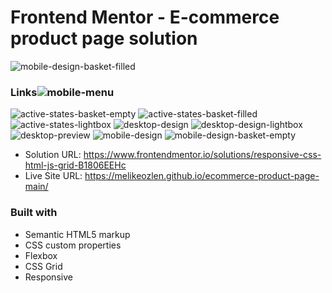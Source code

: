 # Frontend Mentor - E-commerce product page solution
![mobile-design-basket-filled](https://user-images.githubusercontent.com/44196940/165387598-75973bbe-809b-4a0d-9c1b-bf92fb0cdfdd.jpg)
### Links![mobile-menu](https://user-images.githubusercontent.com/44196940/165387573-73c87b9f-a8e3-4852-afc2-893636f0714a.jpg)
![active-states-basket-empty](https://user-images.githubusercontent.com/44196940/165387578-6e6e2205-34fa-49ed-846a-c6d975217cf0.jpg)
![active-states-basket-filled](https://user-images.githubusercontent.com/44196940/165387579-c0c51726-3cc6-4d0e-b229-8f9924b3f8a9.jpg)
![active-states-lightbox](https://user-images.githubusercontent.com/44196940/165387583-bf1c0b3b-2a63-463f-9356-0ffea0705cc5.jpg)
![desktop-design](https://user-images.githubusercontent.com/44196940/165387586-71125433-af84-4a38-878a-452e6fa2567c.jpg)
![desktop-design-lightbox](https://user-images.githubusercontent.com/44196940/165387589-1e4a7154-b7c1-4fd0-820e-0f3f3e60fbed.jpg)
![desktop-preview](https://user-images.githubusercontent.com/44196940/165387592-f3bbffdb-73a3-49bf-a596-9513d4a4ae21.jpg)
![mobile-design](https://user-images.githubusercontent.com/44196940/165387594-1a535241-15e6-4287-8ef5-a54fc8444876.jpg)
![mobile-design-basket-empty](https://user-images.githubusercontent.com/44196940/165387597-001cc7f3-00be-498f-b399-101b1dbb9663.jpg)



- Solution URL: https://www.frontendmentor.io/solutions/responsive-css-html-js-grid-B1806EEHc
- Live Site URL: https://melikeozlen.github.io/ecommerce-product-page-main/

### Built with

- Semantic HTML5 markup
- CSS custom properties
- Flexbox
- CSS Grid
- Responsive
